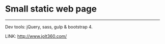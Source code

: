 # Small static web page
---

Dev tools: jQuery, sass, gulp & bootstrap 4.

LINK: http://www.jolt360.com/
